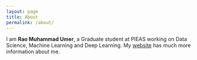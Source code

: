 ```yaml
---
layout: page
title: About
permalink: /about/
---
```


I am **Rao Muhammad Umer**, a Graduate student at PIEAS working on Data Science, Machine Learning and Deep Learning. My [website](http://raoumer.github.io/) has much more information about me.
